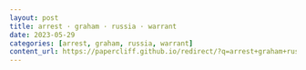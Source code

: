 ```yaml
---
layout: post
title: arrest · graham · russia · warrant
date: 2023-05-29
categories: [arrest, graham, russia, warrant]
content_url: https://papercliff.github.io/redirect/?q=arrest+graham+russia+warrant&tbm=nws&tbs=cdr:1,cd_min:5/28/2023,cd_max:5/30/2023
---
```

